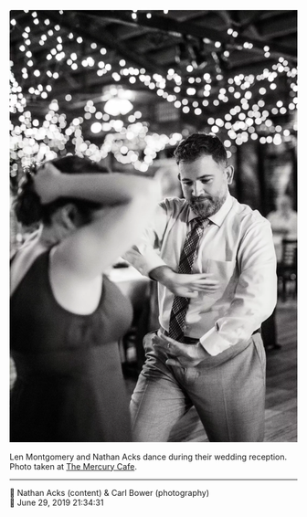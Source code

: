 ![Len Montgomery and Nathan Acks dance](assets/3c1b6d848b9c41646a272b91e3ed9f6b.webp)

Len Montgomery and Nathan Acks dance during their wedding reception. Photo taken at [The Mercury Cafe](http://mercurycafe.com/).

- - - -

<span aria-hidden="true">👥</span> Nathan Acks (content) & Carl Bower (photography)  
<span aria-hidden="true">📅</span> June 29, 2019 21:34:31
